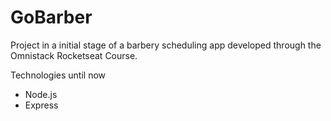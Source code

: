 # GoBarber

Project in a initial stage of a barbery scheduling app developed through the Omnistack Rocketseat Course.

Technologies until now
- Node.js
- Express
